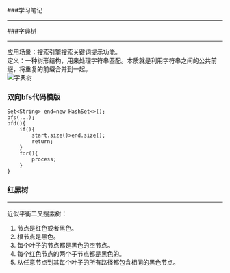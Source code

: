 ###学习笔记<hr>
###字典树<hr>
应用场景：搜索引擎搜索关键词提示功能。<br>
定义：一种树形结构，用来处理字符串匹配。本质就是利用字符串之间的公共前缀，将重复的前缀合并到一起。<br>
![字典树](https://static001.geekbang.org/resource/image/28/32/280fbc0bfdef8380fcb632af39e84b32.jpg)

### 双向bfs代码模版<br>

```Set<String> start=new HashSet<>();
Set<String> end=new HashSet<>();
bfs(...);
bfd(){
    if(){
        start.size()>end.size();
        return;
    }
    for(){
        process;
    }	
}
```

### 红黑树<hr>
近似平衡二叉搜索树：<br>
1. 节点是红色或者黑色。<br>
2. 根节点是黑色。<br>
3. 每个叶子的节点都是黑色的空节点。<br>
4. 每个红色节点的两个子节点都是黑色的。<br>
5. 从任意节点到其每个叶子的所有路径都包含相同的黑色节点。<br>

